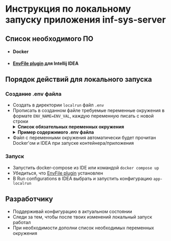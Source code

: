 # Инструкция по локальному запуску приложения inf-sys-server

## Список необходимого ПО
- #### Docker
- #### [EnvFile plugin](https://plugins.jetbrains.com/plugin/7861-envfile) для Intellij IDEA

## Порядок действий для локального запуска

### Создание .env файла
- Создать в директории `localrun` файл `.env`
- Прописать в созданном файле требуемые переменные окружения в формате `ENV_NAME=ENV_VAL`, каждую переменную писать с новой строки
    <details>
        <summary><strong>Список обязательных переменных окружения</strong></summary>
        <ul>
            <li><pre>POSTGRES_PASSWORD</pre></li>
        </ul>
    </details>
    <details>
        <summary><strong>Пример содержимого .env файла</strong></summary>
        <pre>POSTGRES_PASSWORD=myPasswordForDB</pre>
    </details>
- Файл с переменными окружения автоматически будет прочитан Docker'ом и IDEA при запуске контейнера/приложения

### Запуск
- Запустить docker-compose из IDE или командой `docker compose up`
- Убедиться, что [EnvFile plugin](https://plugins.jetbrains.com/plugin/7861-envfile) установлен
- В Run configurations в IDEA выбрать и запустить конфигурацию `app-localrun`

## Разработчику
- Поддерживай конфигурацию в актуальном состоянии
- Следи за тем, чтобы после твоих изменений локальный запуск работал
- При необходимости дополни список необходимых переменных окружения